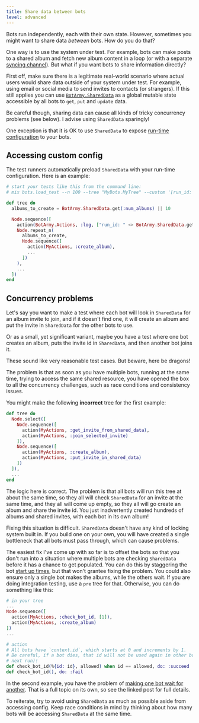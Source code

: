 ```yaml
---
title: Share data between bots
level: advanced
---
```


Bots run independently, each with their own state. However, sometimes you might want
to share data _between_ bots. How do you do that?

One way is to use the system under test. For example, bots can make posts to a
shared album and fetch new album content in a loop (or with a separate [syncing
channel][sync]). But what if you want bots to share information directly?

First off, make sure there is a legitimate real-world scenario where actual users
would share data outside of your system under test. For example, using email or
social media to send invites to contacts (or strangers). If this still applies you
can use [`BotArmy.SharedData`][shared data] as a global mutable state accessible by
all bots to `get`, `put` and `update` data.

Be careful though, sharing data can cause all kinds of tricky concurrency problems
(see below). I advise using `SharedData` sparingly!

One exception is that it is OK to use `SharedData` to expose [run-time
configuration][config] to your bots.

## Accessing custom config

The test runners automatically preload `SharedData` with your run-time configuration.
Here is an example:

```elixir
# start your tests like this from the command line:
# mix bots.load_test --n 100 --tree "MyBots.MyTree" --custom '[run_id: "abc", num_albums: 20]'

def tree do
  albums_to_create = BotArmy.SharedData.get(:num_albums) || 10

  Node.sequence([
    action(BotArmy.Actions, :log, ["run_id: " <> BotArmy.SharedData.get(:app_id)]),
    Node.repeat_n(
      albums_to_create,
      Node.sequence([
        action(MyActions, :create_album),
        ...
      ])
    ),
    ...
  ])
end
```

## Concurrency problems

Let's say you want to make a test where each bot will look in `SharedData` for an
album invite to join, and if it doesn't find one, it will create an album and put the
invite in `SharedData` for the other bots to use.

Or as a small, yet significant variant, maybe you have a test where one bot creates
an album, puts the invite id in `SharedData`, and then another bot joins it.

These sound like very reasonable test cases. But beware, here be dragons!

The problem is that as soon as you have multiple bots, running at the same time,
trying to access the same shared resource, you have opened the box to all the
concurrency challenges, such as race conditions and consistency issues.

You might make the following **incorrect** tree for the first example:

```elixir
def tree do
  Node.select([
    Node.sequence([
      action(MyActions, :get_invite_from_shared_data),
      action(MyActions, :join_selected_invite)
    ]),
    Node.sequence([
      action(MyActions, :create_album),
      action(MyActions, :put_invite_in_shared_data)
    ])
  ]),
  ...
end

```

The logic here is correct. The problem is that all bots will run this tree at about
the same time, so they all will check `SharedData` for an invite at the same time,
and they all will come up empty, so they all will go create an album and share the
invite id. You just inadvertently created hundreds of albums and shared invites,
with each bot in its own album!

Fixing this situation is difficult. `SharedData` doesn't have any kind of locking
system built in. If you build one on your own, you will have created a single
bottleneck that all bots must pass through, which can cause problems.

The easiest fix I've come up with so far is to offset the bots so that you don't run
into a situation where multiple bots are checking `SharedData` before it has a chance
to get populated. You can do this by staggering the bot [start up times], but that
won't grantee fixing the problem. You could also ensure only a single bot makes the
albums, while the others wait. If you are doing integration testing, use a `pre` tree
for that. Otherwise, you can do something like this:

```elixir
# in your tree
...
Node.sequence([
  action(MyActions, :check_bot_id, [1]),
  action(MyActions, :create_album)
])
...

# action
# All bots have `context.id`, which starts at 0 and increments by 1.
# Be careful, if a bot dies, that id will not be used again in other bots (until the
# next run)!
def check_bot_id(%{id: id}, allowed) when id == allowed, do: :succeed
def check_bot_id(), do: :fail
```

In the second example, you have the problem of [making one bot wait for
another][wait]. That is a full topic on its own, so see the linked post for full
details.

To reiterate, try to avoid using `SharedData` as much as possible aside from
accessing config. Keep race conditions in mind by thinking about how many bots will
be accessing `SharedData` at the same time.

[sync]: ../use-websockets
[shared data]: https://git.corp.adobe.com/pages/manticore/bot_army/BotArmy.SharedData.html#content
[config]: https://git.corp.adobe.com/pages/manticore/bot_army/Mix.Tasks.Bots.LoadTest.html
[wait]: ../wait-for-another-bot-to-finish-an-action
[start up times]: ../ramp-up-the-bot-count-over-time
